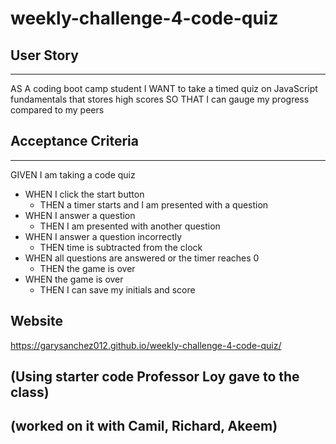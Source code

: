 # weekly-challenge-4-code-quiz

## User Story
---
AS A coding boot camp student
I WANT to take a timed quiz on JavaScript fundamentals that stores high scores
SO THAT I can gauge my progress compared to my peers

## Acceptance Criteria
---
GIVEN I am taking a code quiz

* WHEN I click the start button
    * THEN a timer starts and I am presented with a question
* WHEN I answer a question
    * THEN I am presented with another question
* WHEN I answer a question incorrectly
    * THEN time is subtracted from the clock
* WHEN all questions are answered or the timer reaches 0
    * THEN the game is over
* WHEN the game is over
    * THEN I can save my initials and score

## Website
https://garysanchez012.github.io/weekly-challenge-4-code-quiz/

**(Using starter code Professor Loy gave to the class)**
---
**(worked on it with Camil, Richard, Akeem)**
---

